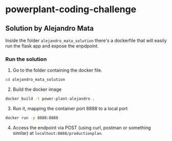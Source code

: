 # powerplant-coding-challenge 

## Solution by Alejandro Mata

Inside the folder `alejandro_mata_solution` there's a dockerfile that will easily run the flask app and expose the enpdpoint. 

### Run the solution

1. Go to the folder containing the docker file.
 ```bash
cd alejandro_mata_solution
 ```
 2. Build the docker image
 ```bash
 docker build -t power-plant-alejandro .
 ```


3. Run it, mapping the container port 8888 to a local port
```bash
docker run -p 8888:8888
```

4. Access the endpoint via POST (using curl, postman or something similar) at `localhost:8888/productionplan`. 